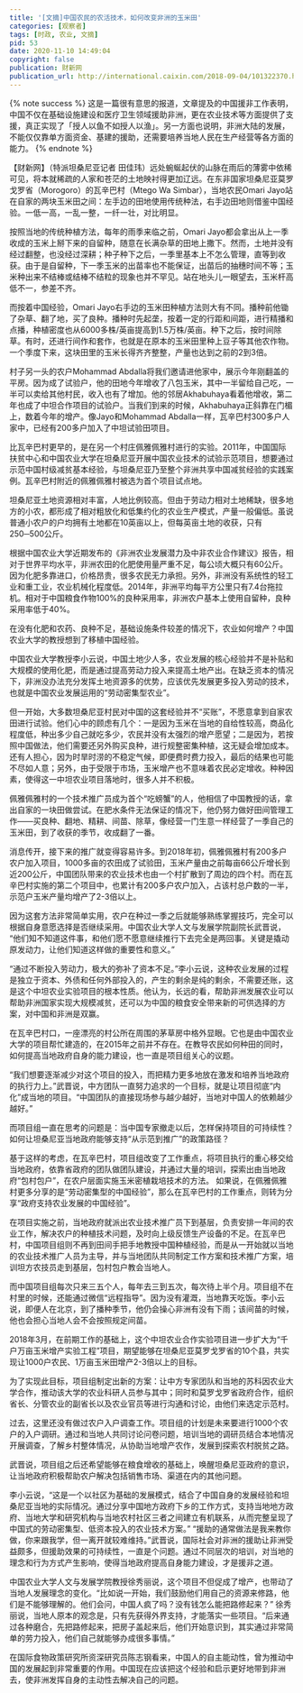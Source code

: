 ```yaml
---
title: '[文摘]中国农民的农活技术，如何改变非洲的玉米田'
categories: [观察者]
tags: [时政, 农业, 文摘]
pid: 53
date: 2020-11-10 14:49:04
copyright: false
publication: 财新网
publication_url: http://international.caixin.com/2018-09-04/101322370.html
---
```


{% note success %}
这是一篇很有意思的报道，文章提及的中国援非工作表明，中国不仅在基础设施建设和医疗卫生领域援助非洲，更在农业技术等方面提供了支援，真正实现了「授人以鱼不如授人以渔」。另一方面也说明，非洲大陆的发展，不能仅仅靠单方面资金、基建的援助，还需要培养当地人民在生产经营等各方面的能力。
{% endnote %}

【财新网】（特派坦桑尼亚记者 田佳玮）远处蜿蜒起伏的山脉在雨后的薄雾中依稀可见，将本就稀疏的人家和苍茫的土地映衬得更加辽远。在东非国家坦桑尼亚莫罗戈罗省（Morogoro）的瓦辛巴村（Mtego Wa Simbar），当地农民Omari Jayo站在自家的两块玉米田之间：左手边的田地使用传统种法，右手边田地则借鉴中国经验。一低一高，一乱一整，一纤一壮，对比明显。

按照当地的传统种植方法，每年的雨季来临之前，Omari Jayo都会拿出从上一季收成的玉米上掰下来的自留种，随意在长满杂草的田地上撒下。然而，土地并没有经过翻整，也没经过深耕；种子种下之后，一季里基本上不怎么管理，直等到收获。由于是自留种，下一季玉米的出苗率也不能保证，出苗后的抽穗时间不等；玉米种出来不结棒或结棒不结粒的现象也并不罕见。站在地头儿一眼望去，玉米杆高低不一，参差不齐。
<!-- more -->

而按着中国经验，Omari Jayo右手边的玉米田种植方法则大有不同。播种前他锄了杂草、翻了地，买了良种。播种时先起垄，按着一定的行距和间距，进行精播和点播，种植密度也从6000多株/英亩提高到1.5万株/英亩。种下之后，按时间除草。有时，还进行间作和套作，也就是在原本的玉米田里种上豆子等其他农作物。一个季度下来，这块田里的玉米长得齐齐整整，产量也达到之前的2到3倍。

村子另一头的农户Mohammad Abdalla将我们邀请进他家中，展示今年刚翻盖的平房。因为成了试验户，他的田地今年增收了八包玉米，其中一半留给自己吃，一半可以卖给其他村民，收入也有了增加。他的邻居Akhabuhaya看着他增收，第二年也成了中坦合作项目的试验户。当我们到来的时候，Akhabuhaya正斜靠在门楣上，数着今年的增产。像Jayo和Mohammad Abdalla一样，瓦辛巴村300多户人家中，已经有200多户加入了中坦试验田项目。

比瓦辛巴村更早的，是在另一个村庄佩雅佩雅村进行的实验。2011年，中国国际扶贫中心和中国农业大学在坦桑尼亚开展中国农业技术的试验示范项目，想要通过示范中国村级减贫基本经验，与坦桑尼亚乃至整个非洲共享中国减贫经验的实践案例。瓦辛巴村附近的佩雅佩雅村被选为首个项目试点地。

坦桑尼亚土地资源相对丰富，人地比例较高。但由于劳动力相对土地稀缺，很多地方的小农，都形成了相对粗放化和低集约化的农业生产模式，产量一般偏低。虽说普通小农户的户均拥有土地都在10英亩以上，但每英亩土地的收获，只有250─500公斤。

根据中国农业大学近期发布的《非洲农业发展潜力及中非农业合作建议》报告，相对于世界平均水平，非洲农田的化肥使用量严重不足，每公顷大概只有60公斤。因为化肥多靠进口，价格昂贵，很多农民无力承担。另外，非洲没有系统性的轻工业和重工业，农业机械化程度低。2014年，非洲平均每平方公里只有7.4台拖拉机。相对于中国粮食作物100%的良种采用率，非洲农户基本上使用自留种，良种采用率低于40%。

在没有化肥和农药、良种不足，基础设施条件较差的情况下，农业如何增产？中国农业大学的教授想到了移植中国经验。

中国农业大学教授李小云说，中国土地少人多，农业发展的核心经验并不是补贴和大规模的使用化肥，而是通过提高劳动力投入来提高土地产出。在缺乏资本的情况下，非洲没办法充分发挥土地资源多的优势，应该优先发展更多投入劳动的技术，也就是中国农业发展运用的“劳动密集型农业”。

但一开始，大多数坦桑尼亚村民对中国的这套经验并不“买账”，不愿意拿到自家农田进行试验。他们心中的顾虑有几个：一是因为玉米在当地的自给性较高，商品化程度低，种出多少自己就吃多少，农民并没有太强烈的增产愿望；二是因为，若按照中国做法，他们需要还另外购买良种，进行规整密集种植，这无疑会增加成本。还有人担心，因为时旱时涝的不稳定气候，即便费时费力投入，最后的结果也可能不尽如人意；另外，由于受限于市场，玉米增产也不意味着农民必定增收。种种因素，使得这一中坦农业项目落地时，很多人并不积极。

佩雅佩雅村的一个技术推广员成为首个“吃螃蟹”的人，他相信了中国教授的话，拿出自家的一块田做尝试。在肥水条件无法保证的情况下，他仍努力做好田间管理工作——买良种、翻地、精耕、间苗、除草，像经营一门生意一样经营了一季自己的玉米田，到了收获的季节，收成翻了一番。

消息传开，接下来的推广就变得容易许多。到2018年初，佩雅佩雅村有200多户农户加入项目，1000多亩的农田成了试验田，玉米产量由之前每亩66公斤增长到近200公斤，中国团队带来的农业技术也由一个村扩散到了周边的四个村。而在瓦辛巴村实施的第二个项目中，也累计有200多户农户加入，占该村总户数的一半，示范户玉米产量均增产了2-3倍以上。

因为这套方法非常简单实用，农户在种过一季之后就能够熟练掌握技巧，完全可以根据自身意愿选择是否继续采用。中国农业大学人文与发展学院副院长武晋说， “他们知不知道这件事，和他们愿不愿意继续推行下去完全是两回事。关键是撬动原发动力，让他们知道这样做的重要性和意义。”

“通过不断投入劳动力，极大的弥补了资本不足。”李小云说，这种农业发展的过程是独立于资本、外债和任何外部投入的，产生的剩余是纯的剩余，不需要还账，这是这个中坦农业实验项目的根本性质。他认为，长远的看，帮助非洲发展农业可以帮助非洲国家实现大规模减贫，还可以为中国的粮食安全带来新的可供选择的方案，对中国和非洲是双赢。

在瓦辛巴村口，一座漂亮的村公所在周围的茅草房中格外显眼。它也是由中国农业大学的项目帮忙建造的，在2015年之前并不存在。在教导农民如何种田的同时，如何提高当地政府自身的能力建设，也一直是项目组关心的议题。

“我们想要逐渐减少对这个项目的投入，而把精力更多地放在激发和培养当地政府的执行力上。”武晋说，中方团队一直努力追求的一个目标，就是让项目彻底“内化”成当地的项目。“中国团队的直接现场参与越少越好，当地对中国人的依赖越少越好。”

而项目组一直在思考的问题是：当中国专家撤走以后，怎样保持项目的可持续性？如何让坦桑尼亚当地政府能够支持“从示范到推广”的政策路径？

基于这样的考虑，在瓦辛巴村，项目组改变了工作重点，将项目执行的重心移交给当地政府，依靠省政府的团队做团队建设，并通过大量的培训，探索出由当地政府“包村包户”，在农户层面实施玉米密植栽培技术的方法。
如果说，在佩雅佩雅村更多分享的是“劳动密集型的中国经验”，那么在瓦辛巴村的工作重点，则转为分享“政府支持农业发展的中国经验”。

在项目实施之前，当地政府就派出农业技术推广员下到基层，负责安排一年间的农业工作，解决农户的种植技术问题，及时向上级反馈生产设备的不足。在瓦辛巴村，中国项目组则不再到田间手把手地教授中国种植经验，而是从一开始就以当地的农业技术推广人员为主导，并与当地团队共同制定工作方案和技术推广方案，培训坦方农技员走到基层，包村包户教会当地人。

而中国项目组每次只来三五个人，每年去三到五次，每次待上半个月。项目组不在村里的时候，还能通过微信“远程指导”。因为没有灌溉，当地靠天吃饭。李小云说，即便人在北京，到了播种季节，他仍会操心非洲有没有下雨；该间苗的时候，他也会担心当地人会不会按照规定间苗。

2018年3月，在前期工作的基础上，这个中坦农业合作实验项目进一步扩大为“千户万亩玉米增产实验工程”项目，期望能够在坦桑尼亚莫罗戈罗省的10个县，共实现让1000户农民、1万亩玉米田增产2-3倍以上的目标。

为了实现此目标，项目组制定出新的方案：让中方专家团队和当地的苏科因农业大学合作，推动该大学的农业科研人员参与其中；同时和莫罗戈罗省政府合作，组织省长、分管农业的副省长以及农业官员等进行沟通和讨论，由他们来选定示范村。

过去，这里还没有做过农户入户调查工作。项目组的计划是未来要进行1000个农户的入户调研。通过和当地人共同讨论问卷问题，培训当地的调研员结合本地情况开展调查，了解乡村整体情况，从协助当地增产农作，发展到探索农村脱贫之路。

武晋说，项目组之后还希望能够在粮食增收的基础上，唤醒坦桑尼亚政府的意识，让当地政府积极帮助农户解决包括销售市场、渠道在内的其他问题。

李小云说，“这是一个以社区为基础的发展模式，结合了中国自身的发展经验和坦桑尼亚当地的实际情况。通过分享中国地方政府下乡的工作方式，支持当地地方政府、当地大学和研究机构与当地农村社区三者之间建立有机联系，从而完整呈现了中国式的劳动密集型、低资本投入的农业技术方案。”
“援助的通常做法是我来教你做，你来跟我学，但一离开就较难维持。”武晋说，国际社会对非洲的援助让非洲受益颇多，但援助效果的可持续性，一直是个问题。通过不同层次的培训，对当地的理念和行为方式产生影响，使得当地政府提高自身能力建设，才是援非之道。

中国农业大学人文与发展学院教授徐秀丽说，这个项目不但促成了增产，也带动了当地人发展理念的变化。“比如说一开始，我们鼓励他们用自己的资源来修路，他们是不能够理解的。他们会问，中国人疯了吗？没有钱怎么能把路修起来？” 徐秀丽说，当地人原本的观念是，只有先获得外界支持，才能落实一些项目。“后来通过各种磨合，先把路修起来，把房子盖起来后，他们开始意识到，其实通过非常简单的劳力投入，他们自己就能够办成很多事情。”

在国际食物政策研究所资深研究员陈志钢看来，中国人的自主能动性，曾为推动中国的发展起到非常重要的作用。中国现在应该把这个经验和启示更好地带到非洲去，使非洲发挥自身的主动性去解决自己的问题。